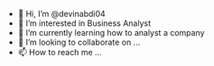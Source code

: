 - 👋 Hi, I’m @devinabdi04
- 👀 I’m interested in Business Analyst
- 🌱 I’m currently learning how to analyst a company
- 💞️ I’m looking to collaborate on ...
- 📫 How to reach me ...

<!---
devinabdi04/devinabdi04 is a ✨ special ✨ repository because its `README.md` (this file) appears on your GitHub profile.
You can click the Preview link to take a look at your changes.
--->
